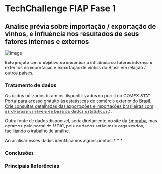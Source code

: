 # TechChallenge FIAP Fase 1
## Análise prévia sobre importação / exportação de vinhos, e influência nos resultados de seus fatores internos e externos
![image](https://cdn.dooca.store/624/posts/regioes-produtoras-de-vinho-no-mundo.jpg?v=1628169177)


Este projeto tem o objetivo de encontrar a influência de fatores internos e externos na importação e exportação de vinhos do Brasil em relação à outros países.


### Tratamento de dados
Os dados utilizados foram os disponibilizados no portal no COMEX STAT [Portal para acesso gratuito às estatísticas de comércio exterior do Brasil. Crie consultas detalhadas das exportações e importações brasileiras com as diversas variáveis da base de dados estatísticos.](http://comexstat.mdic.gov.br/en/geral/91544)). 

Outra fonte de dados disponível, seria diretamente no site da [Empraba](http://vitibrasil.cnpuv.embrapa.br/), mas optamos pelo portal do MDIC, pois os dados estão mais organizados, facilitando o trabalho de análise.

Ao analisar esses dados identificamos alguns pontos:
* 
* 
* 


### Conclusões



### Principais Referências
